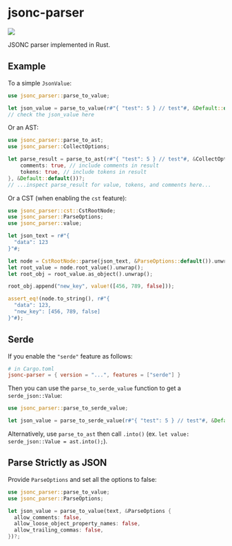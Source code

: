 # jsonc-parser

[![](https://img.shields.io/crates/v/jsonc-parser.svg)](https://crates.io/crates/jsonc-parser)

JSONC parser implemented in Rust.

## Example

To a simple `JsonValue`:

```rs
use jsonc_parser::parse_to_value;

let json_value = parse_to_value(r#"{ "test": 5 } // test"#, &Default::default())?;
// check the json_value here
```

Or an AST:

```rs
use jsonc_parser::parse_to_ast;
use jsonc_parser::CollectOptions;

let parse_result = parse_to_ast(r#"{ "test": 5 } // test"#, &CollectOptions {
    comments: true, // include comments in result
    tokens: true, // include tokens in result
}, &Default::default())?;
// ...inspect parse_result for value, tokens, and comments here...
```

Or a CST (when enabling the `cst` feature):

```rs
use jsonc_parser::cst::CstRootNode;
use jsonc_parser::ParseOptions;
use jsonc_parser::value;

let json_text = r#"{
  "data": 123
}"#;

let node = CstRootNode::parse(json_text, &ParseOptions::default()).unwrap();
let root_value = node.root_value().unwrap();
let root_obj = root_value.as_object().unwrap();

root_obj.append("new_key", value!([456, 789, false]));

assert_eq!(node.to_string(), r#"{
  "data": 123,
  "new_key": [456, 789, false]
}"#);
```

## Serde

If you enable the `"serde"` feature as follows:

```toml
# in Cargo.toml
jsonc-parser = { version = "...", features = ["serde"] }
```

Then you can use the `parse_to_serde_value` function to get a `serde_json::Value`:

```rs
use jsonc_parser::parse_to_serde_value;

let json_value = parse_to_serde_value(r#"{ "test": 5 } // test"#, &Default::default())?;
```

Alternatively, use `parse_to_ast` then call `.into()` (ex. `let value: serde_json::Value = ast.into();`).

## Parse Strictly as JSON

Provide `ParseOptions` and set all the options to false:

```rs
use jsonc_parser::parse_to_value;
use jsonc_parser::ParseOptions;

let json_value = parse_to_value(text, &ParseOptions {
  allow_comments: false,
  allow_loose_object_property_names: false,
  allow_trailing_commas: false,
})?;
```
